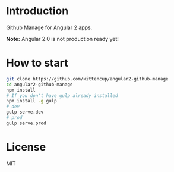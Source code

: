 # Introduction

Github Manage for Angular 2 apps.

**Note:** Angular 2.0 is not production ready yet!

# How to start

```bash
git clone https://github.com/kittencup/angular2-github-manage
cd angular2-github-manage
npm install
# If you don't have gulp already installed
npm install -g gulp
# dev
gulp serve.dev
# prod
gulp serve.prod
```

# License

MIT
